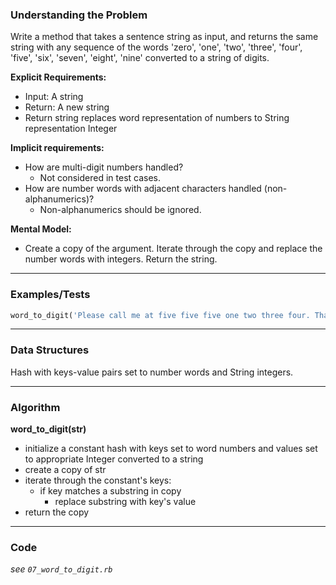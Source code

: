 ### Understanding the Problem
Write a method that takes a sentence string as input, and returns the same string with any sequence of the words 'zero', 'one', 'two', 'three', 'four', 'five', 'six', 'seven', 'eight', 'nine' converted to a string of digits.

**Explicit Requirements:**

- Input: A string
- Return: A new string
- Return string replaces word representation of numbers to String representation Integer

**Implicit requirements:**

- How are multi-digit numbers handled?
    - Not considered in test cases.
- How are number words with adjacent characters handled (non-alphanumerics)?
    - Non-alphanumerics should be ignored.

**Mental Model:**

- Create a copy of the argument.  Iterate through the copy and replace the number words with integers.  Return the string.

---
### Examples/Tests
```ruby
word_to_digit('Please call me at five five five one two three four. Thanks.') == 'Please call me at 5 5 5 1 2 3 4. Thanks.'
```
---
### Data Structures
Hash with keys-value pairs set to number words and String integers.

---
### Algorithm
**word_to_digit(str)**
- initialize a constant hash with keys set to word numbers and values set to appropriate Integer converted to a string
- create a copy of str
- iterate through the constant's keys:
  - if key matches a substring in copy
    - replace substring with key's value
- return the copy

---
### Code
*see `07_word_to_digit.rb`*
